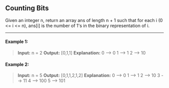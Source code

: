 ## Counting Bits

Given an integer n, return an array ans of length n + 1 such that for each i (0 <= i <= n), ans[i] is the number of 1's in the binary representation of i.

---

#### Example 1:
> **Input:** n = 2 
> **Output:** [0,1,1]
> **Explanation:**
> 0 --> 0
> 1 --> 1
> 2 --> 10

#### Example 2:
> **Input:** n = 5 
> **Output:** [0,1,1,2,1,2]
> **Explanation:**
> 0 --> 0
> 1 --> 1
> 2 --> 10
> 3 --> 11
> 4 --> 100
> 5 --> 101
